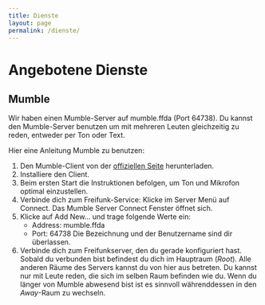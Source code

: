 ```yaml
---
title: Dienste
layout: page
permalink: /dienste/
---
```


Angebotene Dienste
==================

Mumble
------

Wir haben einen Mumble-Server auf mumble.ffda (Port 64738). Du kannst den Mumble-Server benutzen um mit mehreren Leuten gleichzeitig zu reden, entweder per Ton oder Text.

Hier eine Anleitung Mumble zu benutzen:

1. Den Mumble-Client von der <a href="http://mumble.info">offiziellen Seite</a> herunterladen.
2. Installiere den Client.
3. Beim ersten Start die Instruktionen befolgen, um Ton und Mikrofon optimal einzustellen.
4. Verbinde dich zum Freifunk-Service: Klicke im <emph>Server</emph> Menü auf <emph>Connect</emph>. Das <emph>Mumble Server Connect</emph> Fenster öffnet sich.
5. Klicke auf <emph>Add New…</emph> und trage folgende Werte ein:
	* <emph>Address:</emph> mumble.ffda
	* <emph>Port:</emph> 64738
	Die Bezeichnung und der Benutzername sind dir überlassen.
6. Verbinde dich zum Freifunkserver, den du gerade konfiguriert hast. Sobald du verbunden bist befindest du dich im Hauptraum (<i>Root</i>). Alle anderen Räume des Servers kannst du von hier aus betreten. Du kannst nur mit Leute reden, die sich im selben Raum befinden wie du. Wenn du länger von Mumble abwesend bist ist es sinnvoll währenddessen in den <i>Away</i>-Raum zu wechseln.
